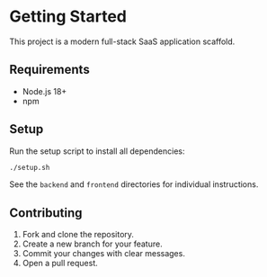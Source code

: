 # Getting Started

This project is a modern full-stack SaaS application scaffold.

## Requirements
- Node.js 18+
- npm

## Setup

Run the setup script to install all dependencies:

```bash
./setup.sh
```

See the `backend` and `frontend` directories for individual instructions.

## Contributing

1. Fork and clone the repository.
2. Create a new branch for your feature.
3. Commit your changes with clear messages.
4. Open a pull request.
